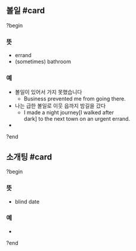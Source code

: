 ## 볼일 #card
?begin
### 뜻
- errand
- (sometimes) bathroom
### 예
- 볼일이 있어서 가지 못했습니다
	- Business prevented me from going there.
- 나는 급한 볼일로 이웃 읍까지 밤길을 갔다
	- I made a night journey[I walked after dark] to the next town on an urgent errand.
-
<!--SR:!2025-07-03,8,254--> 
?end



## 소개팅 #card
?begin
### 뜻
- blind date
### 예
-
<!--SR:!2025-10-01,121,290-->
?end